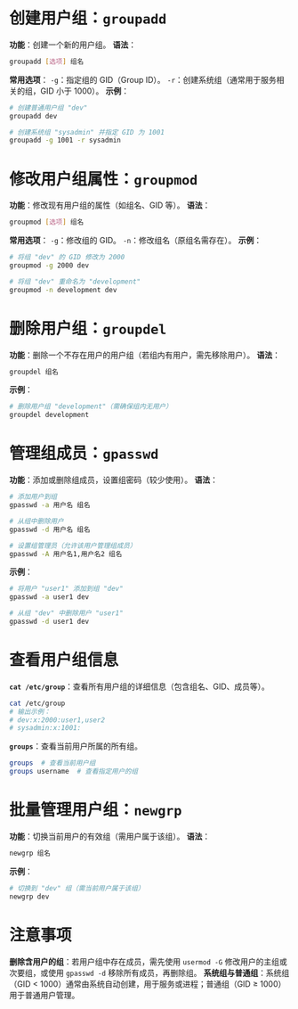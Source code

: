# 创建用户组：`groupadd`

**功能**：创建一个新的用户组。
**语法**：

```bash
groupadd [选项] 组名
```

**常用选项**：
`-g`：指定组的 GID（Group ID）。
`-r`：创建系统组（通常用于服务相关的组，GID 小于 1000）。
**示例**：

```bash
# 创建普通用户组 "dev"
groupadd dev

# 创建系统组 "sysadmin" 并指定 GID 为 1001
groupadd -g 1001 -r sysadmin
```

# 修改用户组属性：`groupmod`

**功能**：修改现有用户组的属性（如组名、GID 等）。
**语法**：

```bash
groupmod [选项] 组名
```

**常用选项**：
`-g`：修改组的 GID。
`-n`：修改组名（原组名需存在）。
**示例**：

```bash
# 将组 "dev" 的 GID 修改为 2000
groupmod -g 2000 dev

# 将组 "dev" 重命名为 "development"
groupmod -n development dev
```

# 删除用户组：`groupdel`

**功能**：删除一个不存在用户的用户组（若组内有用户，需先移除用户）。
**语法**：

```bash
groupdel 组名
```

**示例**：

```bash
# 删除用户组 "development"（需确保组内无用户）
groupdel development
```

# 管理组成员：`gpasswd`

**功能**：添加或删除组成员，设置组密码（较少使用）。
**语法**：

```bash
# 添加用户到组
gpasswd -a 用户名 组名

# 从组中删除用户
gpasswd -d 用户名 组名

# 设置组管理员（允许该用户管理组成员）
gpasswd -A 用户名1,用户名2 组名
```

**示例**：

```bash
# 将用户 "user1" 添加到组 "dev"
gpasswd -a user1 dev

# 从组 "dev" 中删除用户 "user1"
gpasswd -d user1 dev
```

# 查看用户组信息

**`cat /etc/group`**：查看所有用户组的详细信息（包含组名、GID、成员等）。

```bash
cat /etc/group
# 输出示例：
# dev:x:2000:user1,user2
# sysadmin:x:1001:
```

**`groups`**：查看当前用户所属的所有组。

```bash
groups  # 查看当前用户组
groups username  # 查看指定用户的组
```

# 批量管理用户组：`newgrp`

**功能**：切换当前用户的有效组（需用户属于该组）。
**语法**：

```bash
newgrp 组名
```

**示例**：

```bash
# 切换到 "dev" 组（需当前用户属于该组）
newgrp dev
```

# 注意事项

**删除含用户的组**：若用户组中存在成员，需先使用 `usermod -G` 修改用户的主组或次要组，或使用 `gpasswd -d` 移除所有成员，再删除组。
**系统组与普通组**：系统组（GID < 1000）通常由系统自动创建，用于服务或进程；普通组（GID ≥ 1000）用于普通用户管理。